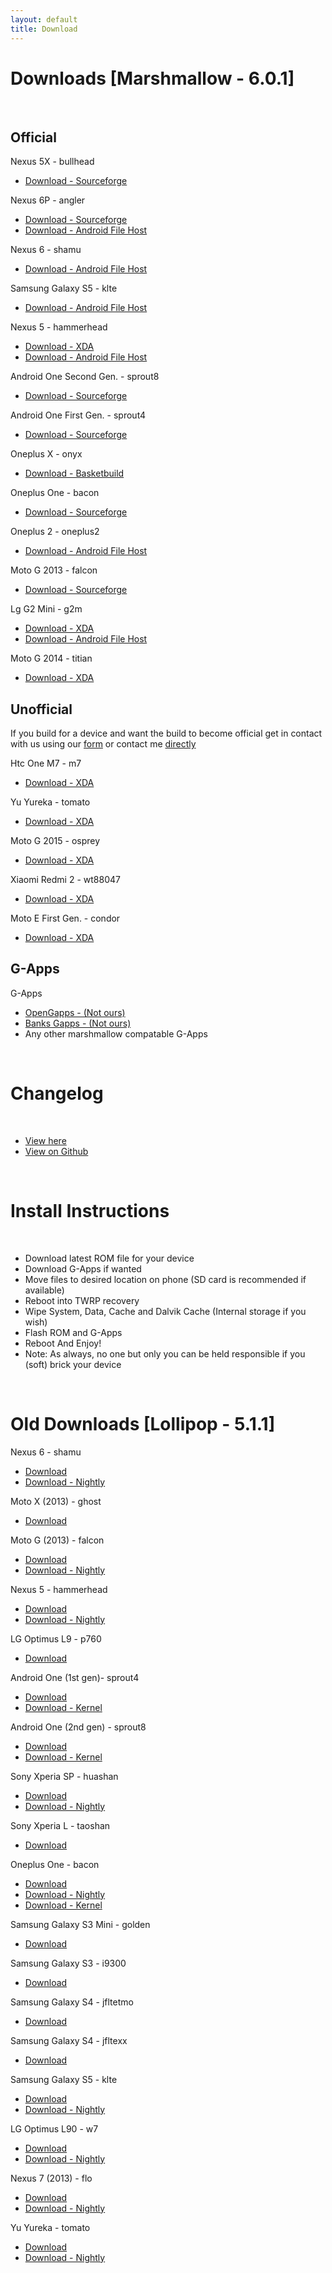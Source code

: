 ```yaml
---
layout: default
title: Download
---
```


# Downloads [Marshmallow - 6.0.1]

<br>

## Official 

Nexus 5X - bullhead

* [Download - Sourceforge](https://sourceforge.net/projects/ownrom/files/bullhead)

Nexus 6P - angler

* [Download - Sourceforge](https://sourceforge.net/projects/ownrom/files/angler)
* [Download - Android File Host](https://www.androidfilehost.com/?w=files&flid=54055)

Nexus 6 - shamu 

* [Download - Android File Host](https://www.androidfilehost.com/?w=files&flid=32575)

Samsung Galaxy S5 - klte

* [Download - Android File Host](https://www.androidfilehost.com/?w=files&flid=33338)

Nexus 5 - hammerhead

* [Download - XDA](http://forum.xda-developers.com/google-nexus-5/development/ownrom-hammerhead-6-0-1-mtc19t-official-t3382864)
* [Download - Android File Host](https://www.androidfilehost.com/?w=files&flid=60299)

Android One Second Gen. - sprout8

* [Download - Sourceforge](https://sourceforge.net/projects/ownrom/files/sprout8)

Android One First Gen. - sprout4

* [Download - Sourceforge](https://sourceforge.net/projects/ownrom/files/sprout4)

Oneplus X - onyx

* [Download - Basketbuild](https://basketbuild.com/devs/SarthakNarang/ownrom)

Oneplus One - bacon

* [Download - Sourceforge](https://sourceforge.net/projects/ownrom/files/bacon)

Oneplus 2 - oneplus2

* [Download - Android File Host ](https://www.androidfilehost.com/?fid=24499762636004031)

Moto G 2013 - falcon
 
* [Download - Sourceforge](https://sourceforge.net/projects/ownrom/files/falcon)

Lg G2 Mini - g2m
 
* [Download - XDA](http://forum.xda-developers.com/g2-mini/development/rom-ownrom-v3-0-beta-t3360222)
* [Download - Android File Host](https://www.androidfilehost.com/?w=files&flid=60389)

Moto G 2014 - titian 

* [Download - XDA](http://forum.xda-developers.com/moto-g-2014/development/rom-rom-v3-0-beta-t3364649)

## Unofficial

If you build for a device and want the build to become official get in contact with us using our [form](http://bit.ly/1CGP0HE) or contact me [directly](https://plus.google.com/+VictorLinfield)

Htc One M7 - m7

* [Download - XDA](http://forum.xda-developers.com/htc-one/development/ownrom-6-0-1-mob30d-ownrom-v3-0-t3364456)

Yu Yureka - tomato

* [Download - XDA](http://forum.xda-developers.com/yureka/orig-development/rom-ownromandroid-marshmallowyureka-t3399693)

Moto G 2015 - osprey

* [Download - XDA](http://forum.xda-developers.com/2015-moto-g/development/rom-ownrom-v3-0-beta-t3365240)

Xiaomi Redmi 2 - wt88047
 
* [Download - XDA](http://forum.xda-developers.com/redmi-2/development/ownrom-t3365676) 

Moto E First Gen. - condor 

* [Download - XDA](http://forum.xda-developers.com/moto-e/development/rom-ownrom-t3373541)

## G-Apps

G-Apps

* [OpenGapps - (Not ours)](http://opengapps.org/)
* [Banks Gapps - (Not ours)](http://download.dirtyunicorns.com/files/gapps/banks_gapps/)
* Any other marshmallow compatable G-Apps

<br>

# Changelog

<br>

* [View here](https://raw.githubusercontent.com/OwnROM/android/own-mm/Changelog.txt)
* [View on Github](https://github.com/OwnROM/android/blob/own-mm/Changelog.txt)

<br>

# Install Instructions

<br>

* Download latest ROM file for your device
* Download G-Apps if wanted
* Move files to desired location on phone (SD card is recommended if available)
* Reboot into TWRP recovery
* Wipe System, Data, Cache and Dalvik Cache (Internal storage if you wish)
* Flash ROM and G-Apps
* Reboot And Enjoy!
* Note: As always, no one but only you can be held responsible if you (soft) brick your device

<br>

# Old Downloads [Lollipop - 5.1.1]

Nexus 6 - shamu

* [Download](https://www.androidfilehost.com/?w=files&flid=32576)
* [Download - Nightly](https://www.androidfilehost.com/?w=files&flid=32575)

Moto X (2013) - ghost

* [Download](http://bit.ly/1Qjar9k)

Moto G (2013) - falcon

* [Download](https://www.androidfilehost.com/?w=files&flid=33891)
* [Download - Nightly](https://www.androidfilehost.com/?w=files&flid=33892)

Nexus 5 - hammerhead

* [Download](https://www.androidfilehost.com/?w=files&flid=33340)
* [Download - Nightly](https://www.androidfilehost.com/?w=files&flid=33341)

LG Optimus L9 - p760

* [Download](http://forum.xda-developers.com/devdb/project/?id=7340#downloads)

Android One (1st gen)- sprout4

* [Download](http://sourceforge.net/projects/ownrom/files/sprout4/)
* [Download - Kernel](http://bit.ly/1FJlnLV)

Android One (2nd gen) - sprout8

* [Download](http://sourceforge.net/projects/ownrom/files/sprout8/)
* [Download - Kernel](http://bit.ly/1FJlnLV)

Sony Xperia SP - huashan

* [Download](https://www.androidfilehost.com/?w=files&flid=33639)
* [Download - Nightly](https://www.androidfilehost.com/?w=files&flid=32703)

Sony Xperia L - taoshan

* [Download](https://www.androidfilehost.com/?fid=24052804347762598)

Oneplus One - bacon

* [Download](http://bit.ly/1cC8YO6)
* [Download - Nightly](https://www.androidfilehost.com/?w=files&flid=33172)
* [Download - Kernel]("http://sourceforge.net/projects/ownrom/files/bacon/OwnKernel)

Samsung Galaxy S3 Mini - golden

* [Download](http://forum.xda-developers.com/devdb/project/?id=10191#downloads)

Samsung Galaxy S3 - i9300

* [Download](http://bit.ly/1d66I22)

Samsung Galaxy S4 - jfltetmo

* [Download](http://bit.ly/1PVdqd0)

Samsung Galaxy S4 - jfltexx

* [Download](https://www.androidfilehost.com/?w=files&flid=34056)

Samsung Galaxy S5 - klte

* [Download](https://www.androidfilehost.com/?w=files&flid=33339)
* [Download - Nightly](https://www.androidfilehost.com/?w=files&flid=33338)

LG Optimus L90 - w7

* [Download](https://www.androidfilehost.com/?w=files&flid=34139)
* [Download - Nightly](https://www.androidfilehost.com/?w=files&flid=34127)

Nexus 7 (2013) - flo

* [Download](https://www.androidfilehost.com/?w=files&flid=34486)
* [Download - Nightly](https://www.androidfilehost.com/?w=files&flid=34487)

Yu Yureka - tomato

* [Download](https://basketbuild.com/devs/pranav01/OwnRom/OFFICIAL)
* [Download - Nightly](https://www.androidfilehost.com/?w=files&flid=34080)
